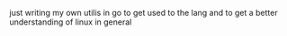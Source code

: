 just writing my own utilis in go to get used to the lang
and to get a better understanding of linux in general
